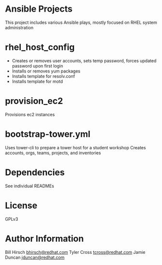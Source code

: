 # Ansible Projects
This project includes various Ansible plays, mostly focused on RHEL system administration

# rhel_host_config

* Creates or removes user accounts, sets temp password, forces updated password
upon first login
* Installs or removes yum packages
* Installs template for resolv.conf
* Installs template for motd

# provision_ec2

Provisions ec2 instances

# bootstrap-tower.yml

Uses tower-cli to prepare a tower host for a student workshop
Creates accounts, orgs, teams, projects, and inventories

# Dependencies
See individual READMEs

# License
GPLv3

# Author Information
Bill Hirsch bhirsch@redhat.com
Tyler Cross tcross@redhat.com
Jamie Duncan jduncan@redhat.com

